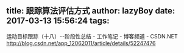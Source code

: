 title: 跟踪算法评估方式
author: lazyBoy
date: 2017-03-13 15:56:24
tags:
---
运动目标跟踪（十八）--阶段性总结 - 工作笔记 - 博客频道 - CSDN.NET
http://blog.csdn.net/app_12062011/article/details/52247476